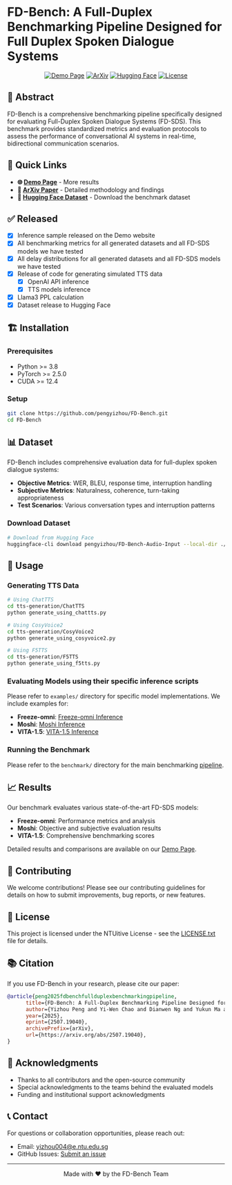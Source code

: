# FD-Bench: A Full-Duplex Benchmarking Pipeline Designed for Full Duplex Spoken Dialogue Systems

<div align="center">

[![Demo Page](https://img.shields.io/badge/Demo-Page-blue)](https://pengyizhou.github.io/FD-Bench/)
[![ArXiv](https://img.shields.io/badge/ArXiv-Paper-red)](https://arxiv.org/abs/2507.19040)
[![Hugging Face](https://img.shields.io/badge/🤗-Dataset-yellow)](https://huggingface.co/collections/pengyizhou/fd-bench-audio-68674bd6de6feea91ba3ce37)
[![License](https://img.shields.io/badge/License-NTUitive-green.svg)](LICENSE.txt)

</div>

## 📖 Abstract

FD-Bench is a comprehensive benchmarking pipeline specifically designed for evaluating Full-Duplex Spoken Dialogue Systems (FD-SDS). This benchmark provides standardized metrics and evaluation protocols to assess the performance of conversational AI systems in real-time, bidirectional communication scenarios.

## 🚀 Quick Links

- **🌐 [Demo Page](https://pengyizhou.github.io/FD-Bench/)** - More results
- **📄 [ArXiv Paper](https://arxiv.org/abs/2507.19040)** - Detailed methodology and findings
- **🤗 [Hugging Face Dataset](https://huggingface.co/collections/pengyizhou/fd-bench-audio-68674bd6de6feea91ba3ce37)** - Download the benchmark dataset

## ✅ Released
- [x] Inference sample released on the Demo website
- [x] All benchmarking metrics for all generated datasets and all FD-SDS models we have tested
- [x] All delay distributions for all generated datasets and all FD-SDS models we have tested
- [x] Release of code for generating simulated TTS data
  - [x] OpenAI API inference
  - [x] TTS models inference
- [x] Llama3 PPL calculation
- [x] Dataset release to Hugging Face

## 🏗️ Installation

### Prerequisites
- Python >= 3.8
- PyTorch >= 2.5.0
- CUDA >= 12.4

### Setup
```bash
git clone https://github.com/pengyizhou/FD-Bench.git
cd FD-Bench
```

## 📊 Dataset

FD-Bench includes comprehensive evaluation data for full-duplex spoken dialogue systems:

- **Objective Metrics**: WER, BLEU, response time, interruption handling
- **Subjective Metrics**: Naturalness, coherence, turn-taking appropriateness
- **Test Scenarios**: Various conversation types and interruption patterns

### Download Dataset
```bash
# Download from Hugging Face
huggingface-cli download pengyizhou/FD-Bench-Audio-Input --local-dir ./data
```

## 🔧 Usage

### Generating TTS Data
```bash
# Using ChatTTS
cd tts-generation/ChatTTS
python generate_using_chattts.py

# Using CosyVoice2
cd tts-generation/CosyVoice2
python generate_using_cosyvoice2.py

# Using F5TTS
cd tts-generation/F5TTS
python generate_using_f5tts.py
```

### Evaluating Models using their specific inference scripts
Please refer to `examples/` directory for specific model implementations.
We include examples for:
- **Freeze-omni**: [Freeze-omni Inference](examples/freeze-omni/README.md)
- **Moshi**: [Moshi Inference](examples/moshi/README.md)
- **VITA-1.5**: [VITA-1.5 Inference](examples/vita-1.5/README.md)

### Running the Benchmark
Please refer to the `benchmark/` directory for the main benchmarking [pipeline](benchmark/README.md).
## 📈 Results

Our benchmark evaluates various state-of-the-art FD-SDS models:

- **Freeze-omni**: Performance metrics and analysis
- **Moshi**: Objective and subjective evaluation results
- **VITA-1.5**: Comprehensive benchmarking scores

Detailed results and comparisons are available on our [Demo Page](https://pengyizhou.github.io/FD-Bench/).

## 🤝 Contributing

We welcome contributions! Please see our contributing guidelines for details on how to submit improvements, bug reports, or new features.

## 📜 License

This project is licensed under the NTUitive License - see the [LICENSE.txt](LICENSE.txt) file for details.

## 📚 Citation

If you use FD-Bench in your research, please cite our paper:

```bibtex
@article{peng2025fdbenchfullduplexbenchmarkingpipeline,
      title={FD-Bench: A Full-Duplex Benchmarking Pipeline Designed for Full Duplex Spoken Dialogue Systems}, 
      author={Yizhou Peng and Yi-Wen Chao and Dianwen Ng and Yukun Ma and Chongjia Ni and Bin Ma and Eng Siong Chng},
      year={2025},
      eprint={2507.19040},
      archivePrefix={arXiv},
      url={https://arxiv.org/abs/2507.19040}, 
}
```

## 🙏 Acknowledgments

- Thanks to all contributors and the open-source community
- Special acknowledgments to the teams behind the evaluated models
- Funding and institutional support acknowledgments

## 📞 Contact

For questions or collaboration opportunities, please reach out:
- Email: yizhou004@e.ntu.edu.sg
- GitHub Issues: [Submit an issue](https://github.com/pengyizhou/FD-Bench/issues)

---

<div align="center">
Made with ❤️ by the FD-Bench Team
</div>
